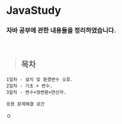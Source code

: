 # JavaStudy

### 자바 공부에 관한 내용들을 정리하였습니다.
<br/>

> ## 목차 <br>
    1일차 - 설치 및 환경변수 오류.
    2일차 - 기초 + 변수.
    3알치 - 변수+형변환+연산자.
    
    응용 문제해결 공간

ㅇ
